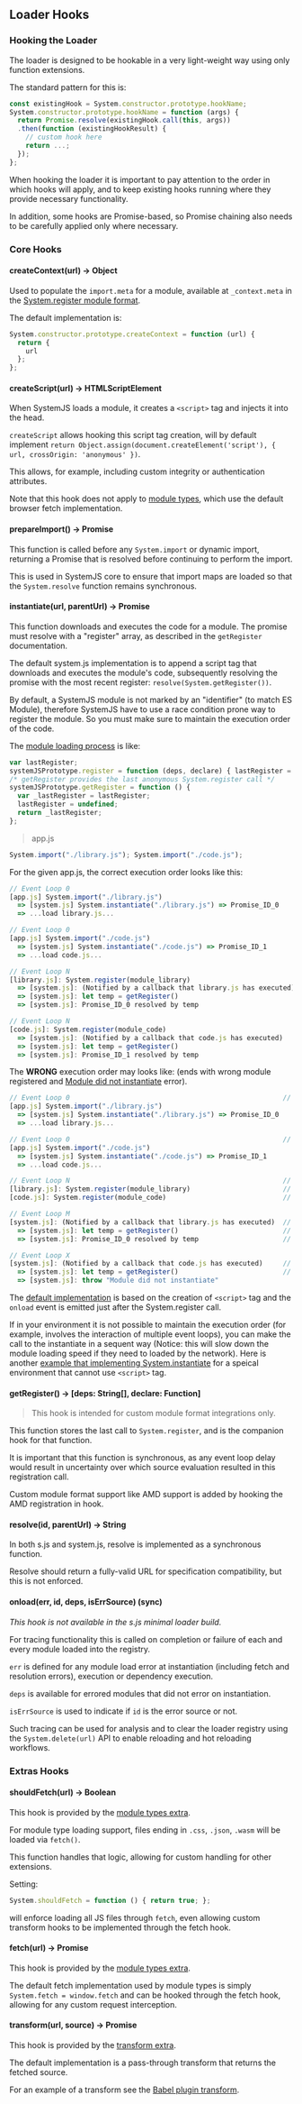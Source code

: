 ## Loader Hooks

### Hooking the Loader

The loader is designed to be hookable in a very light-weight way using only function extensions.

The standard pattern for this is:

```js
const existingHook = System.constructor.prototype.hookName;
System.constructor.prototype.hookName = function (args) {
  return Promise.resolve(existingHook.call(this, args))
  .then(function (existingHookResult) {
    // custom hook here
    return ...;
  });
};
```

When hooking the loader it is important to pay attention to the order in which hooks will apply, and to
keep existing hooks running where they provide necessary functionality.

In addition, some hooks are Promise-based, so Promise chaining
also needs to be carefully applied only where necessary.

### Core Hooks

#### createContext(url) -> Object

Used to populate the `import.meta` for a module, available at `_context.meta` in the [System.register module format](system-register.md).

The default implementation is:

```js
System.constructor.prototype.createContext = function (url) {
  return {
    url
  };
};
```

#### createScript(url) -> HTMLScriptElement

When SystemJS loads a module, it creates a `<script>` tag and injects it into the head.

`createScript` allows hooking this script tag creation, will by default implement `return Object.assign(document.createElement('script'), { url, crossOrigin: 'anonymous' })`.

This allows, for example, including custom integrity or authentication attributes.

Note that this hook does not apply to [module types](module-types.md), which use the default browser fetch implementation.

#### prepareImport() -> Promise

This function is called before any `System.import` or dynamic import, returning a Promise that is resolved before continuing to perform the import.

This is used in SystemJS core to ensure that import maps are loaded so that the `System.resolve` function remains synchronous.

#### instantiate(url, parentUrl) -> Promise

This function downloads and executes the code for a module. The promise must resolve with a "register" array, as described in the `getRegister` documentation.

The default system.js implementation is to append a script tag that downloads and executes the module's code, subsequently resolving the promise with the most recent register: `resolve(System.getRegister())`. 

By default, a SystemJS module is not marked by an "identifier" (to match ES Module), therefore SystemJS have to use a race condition prone way to register the module. So you must make sure to maintain the execution order of the code.

The [module loading process](https://github.com/systemjs/systemjs/blob/master/src/system-core.js#L65-L77) is like:

```js
var lastRegister;
systemJSPrototype.register = function (deps, declare) { lastRegister = [deps, declare] };
/* getRegister provides the last anonymous System.register call */
systemJSPrototype.getRegister = function () {
  var _lastRegister = lastRegister;
  lastRegister = undefined;
  return _lastRegister;
};
```

> app.js

```js
System.import("./library.js"); System.import("./code.js");
```

For the given app.js, the correct execution order looks like this:


```js
// Event Loop 0                                                         // lastRegister is undefined
[app.js] System.import("./library.js")
  => [system.js] System.instantiate("./library.js") => Promise_ID_0
  => ...load library.js...

// Event Loop 0                                                         // lastRegister is undefined
[app.js] System.import("./code.js")
  => [system.js] System.instantiate("./code.js") => Promise_ID_1
  => ...load code.js...

// Event Loop N                                                         // lastRegister is undefined
[library.js]: System.register(module_library)                           // lastRegister is module_library
  => [system.js]: (Notified by a callback that library.js has executed) // lastRegister is module_library
  => [system.js]: let temp = getRegister()                              // lastRegister is undefined, temp is module_library
  => [system.js]: Promise_ID_0 resolved by temp                         // lastRegister is undefined, "library.js" loaded

// Event Loop N                                                         // lastRegister is undefined
[code.js]: System.register(module_code)                                 // lastRegister is module_code
  => [system.js]: (Notified by a callback that code.js has executed)    // lastRegister is module_code
  => [system.js]: let temp = getRegister()                              // lastRegister is undefined, temp is module_code
  => [system.js]: Promise_ID_1 resolved by temp                         // lastRegister is undefined, "code.js" loaded
```

The **WRONG** execution order may looks like: (ends with wrong module registered and [Module did not instantiate](https://github.com/systemjs/systemjs/blob/master/docs/errors.md#2) error).

```js
// Event Loop 0                                                     // lastRegister is undefined
[app.js] System.import("./library.js")
  => [system.js] System.instantiate("./library.js") => Promise_ID_0
  => ...load library.js...

// Event Loop 0                                                     // lastRegister is undefined
[app.js] System.import("./code.js")
  => [system.js] System.instantiate("./code.js") => Promise_ID_1
  => ...load code.js...

// Event Loop N                                                     // lastRegister is undefined
[library.js]: System.register(module_library)                       // lastRegister is module_library
[code.js]: System.register(module_code)                             // lastRegister is module_code !!! module_library has been overwrittened !!!

// Event Loop M
[system.js]: (Notified by a callback that library.js has executed)  // lastRegister is module_code
  => [system.js]: let temp = getRegister()                          // lastRegister is undefined, temp is module_code
  => [system.js]: Promise_ID_0 resolved by temp                     // lastRegister is undefined, !!! "library.js" loaded with content of "code.js" !!!

// Event Loop X
[system.js]: (Notified by a callback that code.js has executed)     // lastRegister is undefined
  => [system.js]: let temp = getRegister()                          // lastRegister is undefined, temp is undefined
  => [system.js]: throw "Module did not instantiate"
```

The [default implementation](https://github.com/systemjs/systemjs/blob/master/src/features/script-load.js) is based on the creation of `<script>` tag and the `onload` event is emitted just after the System.register call.

If in your environment it is not possible to maintain the execution order (for example, involves the interaction of multiple event loops), you can make the call to the instantiate in a sequent way (Notice: this will slow down the module loading speed if they need to loaded by the network). Here is another [example that implementing System.instantiate](https://github.com/Jack-Works/webextension-systemjs/blob/master/src/content-script.ts#L10-L26) for a speical environment that cannot use `<script>` tag.

#### getRegister() -> [deps: String[], declare: Function]

> This hook is intended for custom module format integrations only.

This function stores the last call to `System.register`, and is the companion hook for that function.

It is important that this function is synchronous, as any event loop delay would result in uncertainty over which source evaluation
resulted in this registration call.

Custom module format support like AMD support is added by hooking the AMD registration in hook.

#### resolve(id, parentUrl) -> String

In both s.js and system.js, resolve is implemented as a synchronous function.

Resolve should return a fully-valid URL for specification compatibility, but this is not enforced.

#### onload(err, id, deps, isErrSource) (sync)

_This hook is not available in the s.js minimal loader build._

For tracing functionality this is called on completion or failure of each and every module loaded into the registry.

`err` is defined for any module load error at instantiation (including fetch and resolution errors), execution or dependency execution.

`deps` is available for errored modules that did not error on instantiation.

`isErrSource` is used to indicate if `id` is the error source or not.

Such tracing can be used for analysis and to clear the loader registry using the `System.delete(url)` API to enable reloading and hot reloading workflows.

### Extras Hooks

#### shouldFetch(url) -> Boolean

This hook is provided by the [module types extra](./module-types.md).

For module type loading support, files ending in `.css`, `.json`, `.wasm` will be loaded via `fetch()`.

This function handles that logic, allowing for custom handling for other extensions.

Setting:

```js
System.shouldFetch = function () { return true; };
```

will enforce loading all JS files through `fetch`, even allowing custom transform hooks to be implemented through the fetch hook.

#### fetch(url) -> Promise<Response>

This hook is provided by the [module types extra](./module-types.md).

The default fetch implementation used by module types is simply `System.fetch = window.fetch` and can be hooked through the fetch hook, allowing for
any custom request interception.

#### transform(url, source) -> Promise<String>

This hook is provided by the [transform extra](../dist/extras/transform.js).

The default implementation is a pass-through transform that returns the fetched source.

For an example of a transform see the [Babel plugin transform](https://github.com/systemjs/systemjs-transform-babel).
